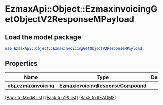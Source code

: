 # EzmaxApi::Object::EzmaxinvoicingGetObjectV2ResponseMPayload

## Load the model package
```perl
use EzmaxApi::Object::EzmaxinvoicingGetObjectV2ResponseMPayload;
```

## Properties
Name | Type | Description | Notes
------------ | ------------- | ------------- | -------------
**obj_ezmaxinvoicing** | [**EzmaxinvoicingResponseCompound**](EzmaxinvoicingResponseCompound.md) |  | 

[[Back to Model list]](../README.md#documentation-for-models) [[Back to API list]](../README.md#documentation-for-api-endpoints) [[Back to README]](../README.md)


